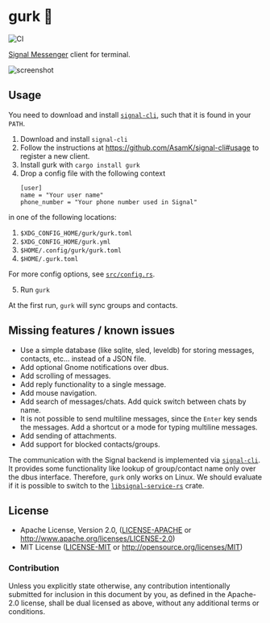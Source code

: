 # gurk 🥒
![CI](https://github.com/boxdot/gurk-rs/workflows/CI/badge.svg)

[Signal Messenger] client for terminal.

![screenshot](screenshot.png)

## Usage

You need to download and install [`signal-cli`], such that it is found in your `PATH`.

1. Download and install `signal-cli`
2. Follow the instructions at https://github.com/AsamK/signal-cli#usage to register a new client.
3. Install gurk with `cargo install gurk`
4. Drop a config file with the following context
    ```
    [user]
    name = "Your user name"
    phone_number = "Your phone number used in Signal"
    ```

  in one of the following locations:

1. `$XDG_CONFIG_HOME/gurk/gurk.toml`
2. `$XDG_CONFIG_HOME/gurk.yml`
3. `$HOME/.config/gurk/gurk.toml`
4. `$HOME/.gurk.toml`

  For more config options, see [`src/config.rs`].

5. Run `gurk`

At the first run, `gurk` will sync groups and contacts.

## Missing features / known issues

* Use a simple database (like sqlite, sled, leveldb) for storing messages, contacts, etc... instead
  of a JSON file.
* Add optional Gnome notifications over dbus.
* Add scrolling of messages.
* Add reply functionality to a single message.
* Add mouse navigation.
* Add search of messages/chats. Add quick switch between chats by name.
* It is not possible to send multiline messages, since the `Enter` key sends the messages. Add a
  shortcut or a mode for typing multiline messages.
* Add sending of attachments.
* Add support for blocked contacts/groups.

The communication with the Signal backend is implemented via [`signal-cli`]. It provides some
functionality like lookup of group/contact name only over the dbus interface. Therefore, `gurk` only
works on Linux. We should evaluate if it is possible to switch to the [`libsignal-service-rs`]
crate.

## License

 * Apache License, Version 2.0, ([LICENSE-APACHE](LICENSE-APACHE) or
   http://www.apache.org/licenses/LICENSE-2.0)
 * MIT License ([LICENSE-MIT](LICENSE-MIT) or
   http://opensource.org/licenses/MIT)

### Contribution

Unless you explicitly state otherwise, any contribution intentionally submitted
for inclusion in this document by you, as defined in the Apache-2.0 license,
shall be dual licensed as above, without any additional terms or conditions.

[Signal Messenger]: https://signal.org
[`signal-cli`]: https://github.com/AsamK/signal-cli
[`libsignal-service-rs`]: https://github.com/Michael-F-Bryan/libsignal-service-rs
[`src/config.rs`]: https://github.com/boxdot/gurk-rs/blob/master/src/config.rs
